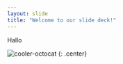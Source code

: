 ```yaml
---
layout: slide
title: "Welcome to our slide deck!"
---
```


Hallo

![cooler-octocat](https://octodex.github.com/images/twenty-percent-cooler-octocat.png)
{: .center}
